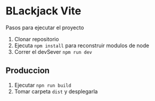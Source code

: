 # BLackjack Vite

Pasos para ejecutar el proyecto

1. Clonar repositorio
2. Ejecuta `npm install` para reconstruir modulos de node
3. Correr el devSever `npm run dev`

## Produccion

1. Ejecutar `npn run build`
2. Tomar carpeta `dist` y desplegarla
